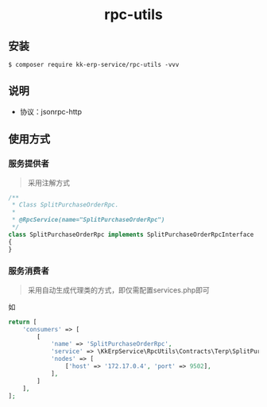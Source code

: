 <h1 align="center"> rpc-utils </h1>

## 安装

```shell
$ composer require kk-erp-service/rpc-utils -vvv
```

## 说明

- 协议：jsonrpc-http

## 使用方式

### 服务提供者

> 采用注解方式

```php
/**
 * Class SplitPurchaseOrderRpc.
 *
 * @RpcService(name="SplitPurchaseOrderRpc")
 */
class SplitPurchaseOrderRpc implements SplitPurchaseOrderRpcInterface
{
}
```

### 服务消费者

> 采用自动生成代理类的方式，即仅需配置services.php即可

如
```php
return [
    'consumers' => [
        [
            'name' => 'SplitPurchaseOrderRpc',
            'service' => \KkErpService\RpcUtils\Contracts\Terp\SplitPurchaseOrderRpcInterface::class,
            'nodes' => [
                ['host' => '172.17.0.4', 'port' => 9502],
            ],
        ]
    ],
];
```